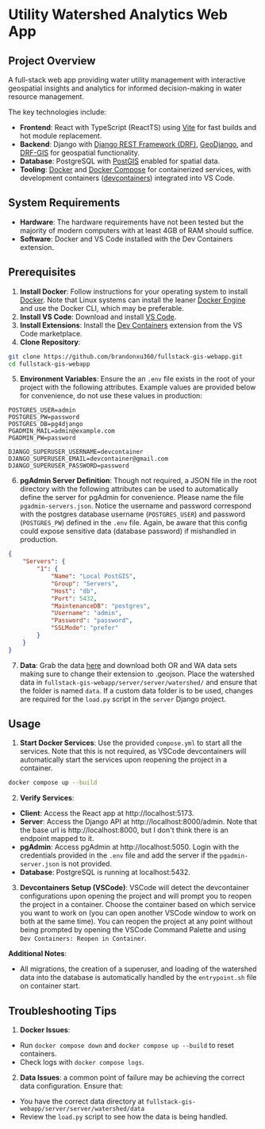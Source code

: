 # Utility Watershed Analytics Web App

## Project Overview
A full-stack web app providing water utility management with interactive geospatial insights and analytics for informed decision-making in water resource management.

The key technologies include:

* **Frontend**: React with TypeScript (ReactTS) using [Vite](https://vite.dev/) for fast builds and hot module replacement.
* **Backend**: Django with [Django REST Framework (DRF)](https://www.django-rest-framework.org/), [GeoDjango](https://docs.djangoproject.com/en/5.1/ref/contrib/gis/), and [DRF-GIS](https://github.com/openwisp/django-rest-framework-gis/tree/master) for geospatial functionality.
* **Database**: PostgreSQL with [PostGIS](https://postgis.net/) enabled for spatial data.
* **Tooling**: [Docker](https://www.docker.com/) and [Docker Compose](https://docs.docker.com/compose/) for containerized services, with development containers ([devcontainers](https://code.visualstudio.com/docs/devcontainers/containers)) integrated into VS Code.

## System Requirements
* **Hardware**: The hardware requirements have not been tested but the majority of modern computers with at least 4GB of RAM should suffice.
* **Software**: Docker and VS Code installed with the Dev Containers extension.

## Prerequisites
1. **Install Docker**: Follow instructions for your operating system to install [Docker](https://docs.docker.com/get-started/get-docker/). Note that Linux systems can install the leaner [Docker Engine](https://docs.docker.com/engine/install/) and use the Docker CLI, which may be preferable.
2. **Install VS Code**: Download and install [VS Code](https://code.visualstudio.com/).
3. **Install Extensions**: Install the [Dev Containers](vscode:extension/ms-vscode-remote.remote-containers) extension from the VS Code marketplace.
4. **Clone Repository**:
```bash
git clone https://github.com/brandonxu360/fullstack-gis-webapp.git
cd fullstack-gis-webapp
```
5. **Environment Variables**: Ensure the an `.env` file exists in the root of your project with the following attributes. Example values are provided below for convenience, do not use these values in production:
```env
POSTGRES_USER=admin
POSTGRES_PW=password
POSTGRES_DB=pg4django
PGADMIN_MAIL=admin@example.com
PGADMIN_PW=password

DJANGO_SUPERUSER_USERNAME=devcontainer
DJANGO_SUPERUSER_EMAIL=devcontainer@gmail.com
DJANGO_SUPERUSER_PASSWORD=password
```

6. **pgAdmin Server Definition**: Though not required, a JSON file in the root directory with the following attributes can be used to automatically define the server for pgAdmin for convenience. Please name the file `pgadmin-servers.json`. Notice the username and password correspond with the postgres database username (`POSTGRES_USER`) and password (`POSTGRES_PW`) defined in the `.env` file. Again, be aware that this config could expose sensitive data (database password) if mishandled in production.
```json
{
    "Servers": {
        "1": {
            "Name": "Local PostGIS",
            "Group": "Servers",
            "Host": "db",
            "Port": 5432,
            "MaintenanceDB": "postgres",
            "Username": "admin",
            "Password": "password",
            "SSLMode": "prefer"
        }
    }
}
```
7. **Data**: Grab the data [here](https://wepp.cloud/share/roger/NASA-Roses/) and download both OR and WA data sets making sure to change their extension to .geojson. Place the watershed data in `fullstack-gis-webapp/server/server/watershed/` and ensure that the folder is named `data`. If a custom data folder is to be used, changes are required for the `load.py` script in the `server` Django project.

## Usage
1. **Start Docker Services**: Use the provided `compose.yml` to start all the services. Note that this is not required, as VSCode devcontainers will automatically start the services upon reopening the project in a container.
```bash
docker compose up --build
```
2. **Verify Services**:
* **Client**: Access the React app at http://localhost:5173.
* **Server**: Access the Django API at http://localhost:8000/admin. Note that the base url is http://localhost:8000, but I don't think there is an endpoint mapped to it.
* **pgAdmin**: Access pgAdmin at http://localhost:5050. Login with the credentials provided in the `.env` file and add the server if the `pgadmin-server.json` is not provided.
* **Database**: PostgreSQL is running at localhost:5432.
3. **Devcontainers Setup (VSCode)**: VSCode will detect the devcontainer configurations upon opening the project and will prompt you to reopen the project in a container. Choose the container based on which service you want to work on (you can open another VSCode window to work on both at the same time). You can reopen the project at any point without being prompted by opening the VSCode Command Palette and using `Dev Containers: Reopen in Container`.

**Additional Notes**:
* All migrations, the creation of a superuser, and loading of the watershed data into the database is automatically handled by the `entrypoint.sh` file on container start.

## Troubleshooting Tips
1. **Docker Issues**:
* Run `docker compose down` and `docker compose up --build` to reset containers.
* Check logs with `docker compose logs`.
2. **Data Issues**: a common point of failure may be achieving the correct data configuration. Ensure that:
* You have the correct data directory at `fullstack-gis-webapp/server/server/watershed/data`
* Review the `load.py` script to see how the data is being handled.



